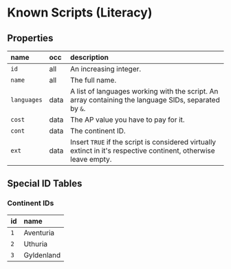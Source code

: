 # Known Scripts (Literacy)

## Properties

name | occ | description
:--- | :--- | :---
`id` | all | An increasing integer.
`name` | all | The full name.
`languages` | data | A list of languages working with the script. An array containing the language SIDs, separated by `&`.
`cost` | data | The AP value you have to pay for it.
`cont` | data | The continent ID.
`ext` | data | Insert `TRUE` if the script is considered virtually extinct in it's respective continent, otherwise leave empty.

## Special ID Tables

### Continent IDs

id | name
:--- | :---
`1` | Aventuria
`2` | Uthuria
`3` | Gyldenland

